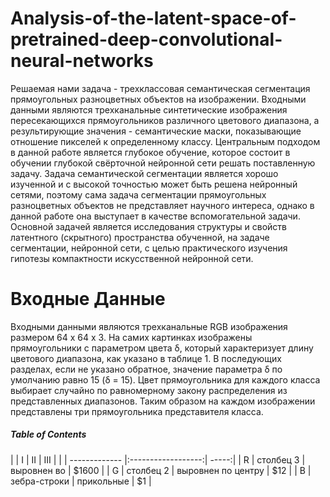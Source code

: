 # Analysis-of-the-latent-space-of-pretrained-deep-convolutional-neural-networks
Решаемая нами задача - трехклассовая семантическая сегментация прямоугольных разноцветных объектов на изображении.
Входными данными являются трехканальные синтетические изображения пересекающихся прямоугольников различного цветового диапазона, а результирующие значения - семантические маски, показывающие отношение пикселей к определенному классу. Центральным подходом в данной работе является глубокое обучение, которое состоит в обучении глубокой свёрточной нейронной сети решать поставленную задачу. 
Задача семантической сегментации является хорошо изученной и с высокой точностью может быть решена нейронный сетями, поэтому сама задача сегментации прямоугольных разноцветных объектов не представляет научного интереса, однако в данной работе она выступает в качестве вспомогательной задачи.
Основной задачей является исследования структуры и свойств латентного (скрытного) пространства обученной, на задаче сегментации, нейронной сети, с целью практического изучения гипотезы компактности искусственной нейронной сети.

# Входные Данные
Входными данными являются трехканальные RGB изображения размером 64 х 64 х 3. На самих картинках изображены прямоугольники с параметром цвета &delta;, который характеризует длину цветового диапазона, как указано в таблице 1. В последующих разделах, если не указано обратное, значение параметра &delta; по умолчанию равно 15 (&delta; = 15). Цвет прямоугольника для каждого класса выбирает случайно по равномерному закону распределения из представленных диапазонов. Таким образом на каждом изображении представлены три прямоугольника представителя класса. 
##### Table of Contents   
|               |       I       |          II        |  III  | 
|               | ------------- |:------------------:| -----:|
|       R       | столбец 3     | выровнен     во    | $1600 |
|       G       | столбец 2     | выровнен по центру |   $12 |
|       B       | зебра-строки  | прикольные         |    $1 |
